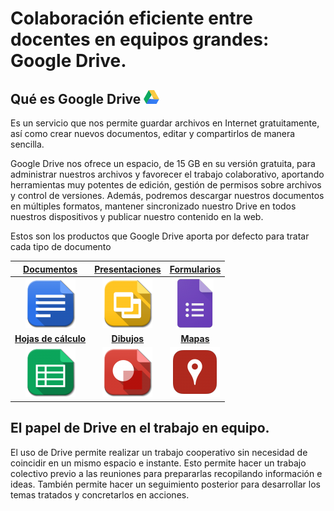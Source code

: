 #  Colaboración eficiente entre docentes en equipos grandes: Google Drive.

## Qué es Google Drive ![](https://raw.githubusercontent.com/catedu/curso-google-drive/master/images/25px-Google_Drive_Logo.svg.png)

Es un servicio que nos permite guardar archivos en Internet gratuitamente, así como crear nuevos documentos, editar y compartirlos de manera sencilla.

Google Drive nos ofrece un espacio, de 15 GB en su versión gratuita, para administrar nuestros archivos y favorecer el trabajo colaborativo, aportando herramientas muy potentes de edición, gestión de permisos sobre archivos y control de versiones. Además, podremos descargar nuestros documentos en múltiples formatos, mantener sincronizado nuestro Drive en todos nuestros dispositivos y publicar nuestro contenido en la web.

Estos son los productos que Google Drive aporta por defecto para tratar cada tipo de documento


|       [Documentos](https://www.google.es/intl/es/docs/about/)       | [Presentaciones](https://www.google.es/intl/es/slides/about/) |  [Formularios](https://www.google.es/intl/es/forms/about/)  |
|:-------------------------------------------------------------------:|:-------------------------------------------------------------:|:-----------------------------------------------------------:|
|                  ![](https://raw.githubusercontent.com/catedu/curso-google-drive/master/images/80px-Google_Docs.png)                   |           ![](https://raw.githubusercontent.com/catedu/curso-google-drive/master/images/80px-Google_Presentations.png)           |              ![](https://raw.githubusercontent.com/catedu/curso-google-drive/master/images/60px-Google_Forms.png)              |
| **[Hojas de cálculo](https://www.google.es/intl/es/sheets/about/)** |       **[Dibujos](https://docs.google.com/drawings/)**        | **[Mapas](https://www.google.com/maps/d/?hl=en_US&app=mp)** |
|                 ![](https://raw.githubusercontent.com/catedu/curso-google-drive/master/images/80px-Google_Sheets.png)                  |             ![](https://raw.githubusercontent.com/catedu/curso-google-drive/master/images/80px-Google_Drawings.png)              |             ![](https://raw.githubusercontent.com/catedu/curso-google-drive/master/images/80px-Google_My_Maps.png)             |


## El papel de Drive en el trabajo en equipo.

El uso de Drive permite realizar un trabajo cooperativo sin necesidad de coincidir en un mismo espacio e instante. Esto permite hacer un trabajo colectivo  previo a las reuniones para prepararlas recopilando información e ideas. También permite hacer un seguimiento posterior para desarrollar los temas tratados y concretarlos en acciones.


